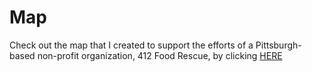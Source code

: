 # Map
Check out the map that I created to support the efforts of a Pittsburgh-based non-profit organization, 412 Food Rescue, by clicking [HERE](https://addak1nthomas.github.io/portfolio/412FRMap.html)

